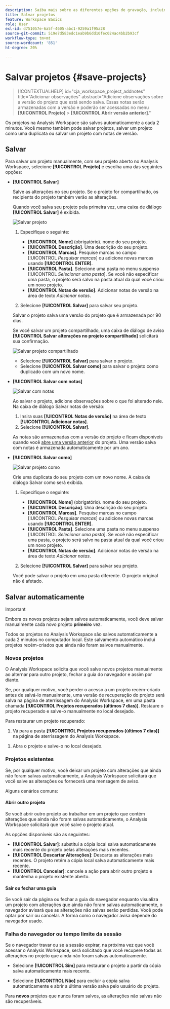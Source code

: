 ```yaml
---
description: Saiba mais sobre as diferentes opções de gravação, incluindo salvar automaticamente, salvar como, salvar como modelo e abrir versões anteriores.
title: Salvar projetos
feature: Workspace Basics
role: User
exl-id: d751057e-6a5f-4605-abc1-9259a1f95a28
source-git-commit: 519e7d583edc1eab9b6dd10fec024ac4bb2b93cf
workflow-type: tm+mt
source-wordcount: '851'
ht-degree: 20%

---
```


# Salvar projetos {#save-projects}

<!-- markdownlint-disable MD034 -->

>[!CONTEXTUALHELP]
>id="cja_workspace_project_addnotes"
>title="Adicionar observações"
>abstract="Adicione observações sobre a versão do projeto que está sendo salva. Essas notas serão armazenadas com a versão e poderão ser acessadas no menu **[!UICONTROL Projeto]** > **[!UICONTROL Abrir versão anterior]**."

<!-- markdownlint-enable MD034 -->


Os projetos na Analysis Workspace são salvos automaticamente a cada 2 minutos. Você mesmo também pode salvar projetos, salvar um projeto como uma duplicata ou salvar um projeto com notas de versão.

## Salvar

Para salvar um projeto manualmente, com seu projeto aberto no Analysis Workspace, selecione **[!UICONTROL Projeto]** e escolha uma das seguintes opções:

* **[!UICONTROL Salvar]**

  Salve as alterações no seu projeto. Se o projeto for compartilhado, os recipients do projeto também verão as alterações.

  Quando você salva seu projeto pela primeira vez, uma caixa de diálogo **[!UICONTROL Salvar]** é exibida.

  ![Salvar projeto](assets/save-project.png)

   1. Especifique o seguinte:

      * **[!UICONTROL Nome]** (obrigatório). nome do seu projeto.
      * **[!UICONTROL Descrição]**. Uma descrição do seu projeto.
      * **[!UICONTROL Marcas]**. Pesquise marcas no campo [!UICONTROL *Pesquisar marcas*] ou adicione novas marcas usando **[!UICONTROL ENTER]**.
      * **[!UICONTROL Pasta]**. Selecione uma pasta no menu suspenso [!UICONTROL *Selecionar uma pasta*]. Se você não especificar uma pasta, o projeto será salvo na pasta atual da qual você criou um novo projeto.
      * **[!UICONTROL Notas de versão]**. Adicionar notas de versão na área de texto *Adicionar notas*.

   1. Selecione **[!UICONTROL Salvar]** para salvar seu projeto.

  Salvar o projeto salva uma versão do projeto que é armazenada por 90 dias.

  Se você salvar um projeto compartilhado, uma caixa de diálogo de aviso **[!UICONTROL Salvar alterações no projeto compartilhado]** solicitará sua confirmação.

  ![Salvar projeto compartilhado](assets/save-project-shared.png)

   * Selecione **[!UICONTROL Salvar]** para salvar o projeto.
   * Selecione **[!UICONTROL Salvar como]** para salvar o projeto como duplicado com um novo nome.


* **[!UICONTROL Salvar com notas]**

  ![Salvar com notas](assets/save-version-notes.png)

  Ao salvar o projeto, adicione observações sobre o que foi alterado nele. Na caixa de diálogo Salvar notas de versão:

   1. Insira suas **[!UICONTROL Notas de versão]** na área de texto **[!UICONTROL Adicionar notas]**.
   1. Selecione **[!UICONTROL Salvar]**.

  As notas são armazenadas com a versão do projeto e ficam disponíveis quando você [abre uma versão anterior](open-projects.md#open-previous-version) do projeto. Uma versão salva com notas é armazenada automaticamente por um ano.

* **[!UICONTROL Salvar como]**

  ![Salvar projeto como](assets/save-project-as.png)

  Crie uma duplicata do seu projeto com um novo nome. A caixa de diálogo Salvar como será exibida.

   1. Especifique o seguinte:

      * **[!UICONTROL Nome]** (obrigatório). nome do seu projeto.
      * **[!UICONTROL Descrição]**. Uma descrição do seu projeto.
      * **[!UICONTROL Marcas]**. Pesquise marcas no campo [!UICONTROL *Pesquisar marcas*] ou adicione novas marcas usando **[!UICONTROL ENTER]**.
      * **[!UICONTROL Pasta]**. Selecione uma pasta no menu suspenso [!UICONTROL *Selecionar uma pasta*]. Se você não especificar uma pasta, o projeto será salvo na pasta atual da qual você criou um novo projeto.
      * **[!UICONTROL Notas de versão]**. Adicionar notas de versão na área de texto *Adicionar notas*.

   1. Selecione **[!UICONTROL Salvar]** para salvar seu projeto.

  Você pode salvar o projeto em uma pasta diferente. O projeto original não é afetado.


<!-- Cannot find this option in CJA 
| **[!UICONTROL Save as template]** | Save your project as a [custom template](https://experienceleague.adobe.com/docs/analytics/analyze/analysis-workspace/build-workspace-project/starter-projects.html) that becomes available to your organization under **[!UICONTROL Project > New]** | 
-->

## Salvar automaticamente


>[!IMPORTANT]
>
>Embora os novos projetos sejam salvos automaticamente, você deve salvar manualmente cada novo projeto **primeiro** vez.
>

Todos os projetos no Analysis Workspace são salvos automaticamente a cada 2 minutos no computador local. Este salvamento automático inclui projetos recém-criados que ainda não foram salvos manualmente.

### Novos projetos

O Analysis Workspace solicita que você salve novos projetos manualmente ao alternar para outro projeto, fechar a guia do navegador e assim por diante.

Se, por qualquer motivo, você perder o acesso a um projeto recém-criado antes de salvá-lo manualmente, uma versão de recuperação do projeto será salva na página de aterrissagem do Analysis Workspace, em uma pasta chamada **[!UICONTROL Projetos recuperados (últimos 7 dias)]**. Restaure o projeto recuperado e salve-o manualmente no local desejado.

Para restaurar um projeto recuperado:

1. Vá para a pasta **[!UICONTROL Projetos recuperados (últimos 7 dias)]** na página de aterrissagem do Analysis Workspace.

<!-- 
     ![The list of folders highlighting the Recovered Project folder.](assets/recovered-folder.png)
  -->

1. Abra o projeto e salve-o no local desejado.


### Projetos existentes

Se, por qualquer motivo, você deixar um projeto com alterações que ainda não foram salvas automaticamente, a Analysis Workspace solicitará que você salve as alterações ou fornecerá uma mensagem de aviso.


Alguns cenários comuns:

#### Abrir outro projeto

Se você abrir outro projeto ao trabalhar em um projeto que contém alterações que ainda não foram salvas automaticamente, o Analysis Workspace solicitará que você salve o projeto atual.

As opções disponíveis são as seguintes:

* **[!UICONTROL Salvar]**: substitui a cópia local salva automaticamente mais recente do projeto pelas alterações mais recentes.
* **[!UICONTROL Descartar Alterações]**: Descarta as alterações mais recentes. O projeto retém a cópia local salva automaticamente mais recente.
* **[!UICONTROL Cancelar]**: cancele a ação para abrir outro projeto e mantenha o projeto existente aberto.

<!-- ![Click Save to save changes to a project.](assets/existing-save.png) -->

#### Sair ou fechar uma guia

Se você sair da página ou fechar a guia do navegador enquanto visualiza um projeto com alterações que ainda não foram salvas automaticamente, o navegador avisará que as alterações não salvas serão perdidas. Você pode optar por sair ou cancelar. A forma como o navegador avisa depende do navegador usado.


### Falha do navegador ou tempo limite da sessão

Se o navegador travar ou se a sessão expirar, na próxima vez que você acessar o Analysis Workspace, será solicitado que você recupere todas as alterações no projeto que ainda não foram salvas automaticamente.

* Selecione **[!UICONTROL Sim]** para restaurar o projeto a partir da cópia salva automaticamente mais recente.

* Selecione **[!UICONTROL Não]** para excluir a cópia salva automaticamente e abrir a última versão salva pelo usuário do projeto.

<!--![The Project Recovery dialog box.](assets/project-recovery.png)-->



Para **novos** projetos que nunca foram salvos, as alterações não salvas não são recuperáveis.


<!-- Shouldn't this belong to another page?  Moved it to a new open projects page


## Open previously saved version

To open a previously saved version of a project:

1. Select **[!UICONTROL Open previous version]** from the **[!UICONTROL Project]** menu.

   ![The Previously saved project versions list and options to show All versions or Only versions with notes.](assets/open-previously-saved.png)

1. Review the list of previous versions available. You can switch between **[!UICONTROL All versions]** and **[!UICONTROL Only versions with notes]**.

   For each version, the list shows a timestamp
   [!UICONTROL Timestamp] and [!UICONTROL Editor] are shown, in addition to [!UICONTROL Notes] if they were added when the [!UICONTROL Editor] saved. Versions without notes are stored for 90 days; versions with notes are stored for 1 year.
1. Select a previous version and click **[!UICONTROL Load]**.
   The previous version then loads with a notification. The previous version does not become the current saved version of your project until you click **[!UICONTROL Save]**. If you navigate away from the loaded version, when you return, you will see the last saved version of the project.

-->
